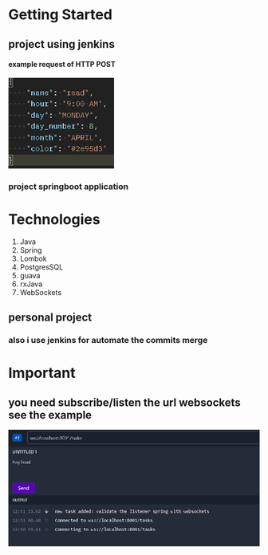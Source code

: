 # Getting Started

## project using jenkins

#### example request of HTTP POST
![](./src/main/resources/static/example_request_post.png)

### project springboot application
# Technologies
1. Java
2. Spring
3. Lombok
4. PostgresSQL
5. guava
6. rxJava
7. WebSockets

## personal project
### also i use jenkins for automate the commits merge

# Important
## you need subscribe/listen the url websockets see the example

![](./src/main/resources/static/ws_example.png)